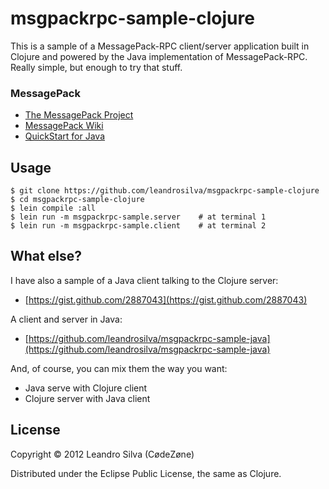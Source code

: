 # msgpackrpc-sample-clojure

This is a sample of a MessagePack-RPC client/server application built in Clojure and powered by the Java implementation of MessagePack-RPC. Really simple, but enough to try that stuff.

### MessagePack

* [The MessagePack Project](http://msgpack.org)
* [MessagePack Wiki](http://wiki.msgpack.org/display/MSGPACK/Home)
* [QuickStart for Java](http://wiki.msgpack.org/display/MSGPACK/QuickStart+for+Java)

## Usage

    $ git clone https://github.com/leandrosilva/msgpackrpc-sample-clojure
    $ cd msgpackrpc-sample-clojure
    $ lein compile :all
    $ lein run -m msgpackrpc-sample.server    # at terminal 1
    $ lein run -m msgpackrpc-sample.client    # at terminal 2

## What else?

I have also a sample of a Java client talking to the Clojure server:

* [https://gist.github.com/2887043](https://gist.github.com/2887043)

A client and server in Java:

* [https://github.com/leandrosilva/msgpackrpc-sample-java](https://github.com/leandrosilva/msgpackrpc-sample-java)

And, of course, you can mix them the way you want:

* Java serve with Clojure client
* Clojure server with Java client

## License

Copyright © 2012 Leandro Silva (CødeZøne)

Distributed under the Eclipse Public License, the same as Clojure.
